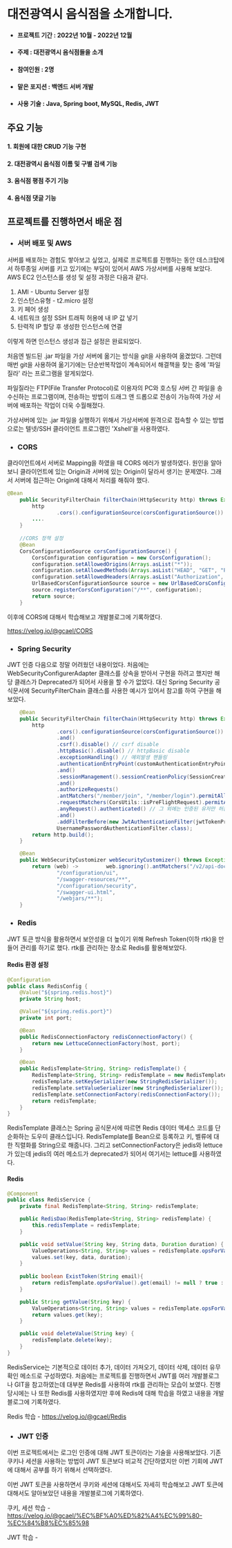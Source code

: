 # 대전광역시 음식점을 소개합니다.
- #### 프로젝트 기간 : 2022년 10월 - 2022년 12월
- #### 주제 : 대전광역시 음식점들을 소개
- #### 참여인원 : 2명
- #### 맡은 포지션 : 백엔드 서버 개발
- #### 사용 기술 : Java, Spring boot, MySQL, Redis, JWT

## 주요 기능
#### 1. 회원에 대한 CRUD 기능 구현
#### 2. 대전광역시 음식점 이름 및 구별 검색 기능
#### 3. 음식점 평점 주기 기능
#### 4. 음식점 댓글 기능

## 프로젝트를 진행하면서 배운 점

- ### 서버 배포 및 AWS
서버를 배포하는 경험도 쌓아보고 싶었고, 실제로 프로젝트를 진행하는 동안 데스크탑에서 하루종일 서버를 키고 있기에는 부담이 있어서 AWS 가상서버를 사용해 보았다.
AWS EC2 인스턴스를 생성 및 설정 과정은 다음과 같다.
1. AMI - Ubuntu Server 설정
2. 인스턴스유형 - t2.micro 설정
3. 키 페어 생성
4. 네트워크 설정 SSH 트래픽 허용에 내 IP 값 넣기
5. 탄력적 IP 할당 후 생성한 인스턴스에 연결

이렇게 하면 인스턴스 생성과 접근 설정은 완료되었다.

처음엔 빌드된 .jar 파일을 가상 서버에 옮기는 방식을 git을 사용하여 옮겼었다. 그런데 매번 git을 사용하여 옮기기에는 단순반복작업이 계속되어서 해결책을 찾는 중에 '파일질라' 라는 프로그램을 알게되었다. 

파일질라는 FTP(File Transfer Protocol)로 이용자의 PC와 호스팅 서버 간 파일을 송수신하는 프로그램이며, 전송하는 방법이 드래그 앤 드롭으로 전송이 가능하여 가상 서버에 배포하는 작업이 더욱 수월해졌다.

가상서버에 있는 .jar 파일을 실행하기 위해서 가상서버에 원격으로 접속할 수 있는 방법으로는 텔넷/SSH 클라이언트 프로그램인 'Xshell'을 사용하였다.

- ### CORS
클라이언트에서 서버로 Mapping을 하였을 때 CORS 에러가 발생하였다. 원인을 알아보니 클라이언트에 있는 Origin과 서버에 있는 Origin이 달라서 생기는 문제였다. 그래서 서버에 접근하는 Origin에 대해서 처리를 해줘야 했다.

```java
@Bean
    public SecurityFilterChain filterChain(HttpSecurity http) throws Exception {
        http
                .cors().configurationSource(corsConfigurationSource())
        ....
    }
    
    //CORS 정책 설정
    @Bean
    CorsConfigurationSource corsConfigurationSource() {
        CorsConfiguration configuration = new CorsConfiguration();
        configuration.setAllowedOrigins(Arrays.asList("*"));
        configuration.setAllowedMethods(Arrays.asList("HEAD", "GET", "POST", "PUT"));
        configuration.setAllowedHeaders(Arrays.asList("Authorization", "Cache-Control", "Content-Type"));
        UrlBasedCorsConfigurationSource source = new UrlBasedCorsConfigurationSource();
        source.registerCorsConfiguration("/**", configuration);
        return source;
    }
```

이후에 CORS에 대해서 학습해보고 개발블로그에 기록하였다.

https://velog.io/@gcael/CORS

- ### Spring Security
JWT 인증 다음으로 정말 어려웠던 내용이었다. 처음에는 WebSecurityConfigurerAdapter 클래스를 상속을 받아서 구현을 하려고 했지만 해당 클래스가 Deprecated가 되어서 사용을 할 수가 없었다. 대신 Spring Security 공식문서에 SecurityFilterChain 클래스를 사용한 예시가 있어서 참고를 하여 구현을 해보았다.

```java
    @Bean
    public SecurityFilterChain filterChain(HttpSecurity http) throws Exception {
        http
                .cors().configurationSource(corsConfigurationSource())
                .and()
                .csrf().disable() // csrf disable
                .httpBasic().disable() // httpBasic disable
                .exceptionHandling() // 예외발생 핸들링
                .authenticationEntryPoint(customAuthenticationEntryPoint)
                .and()
                .sessionManagement().sessionCreationPolicy(SessionCreationPolicy.STATELESS) // 토큰 기반 인증이므로 세션 사용 X
                .and()
                .authorizeRequests()
                .antMatchers("/member/join", "/member/login").permitAll() // 로그인, 회원가입만 허용
                .requestMatchers(CorsUtils::isPreFlightRequest).permitAll() // Preflight 요청 허용
                .anyRequest().authenticated() // 그 외에는 인증된 유저만 허용
                .and()
                .addFilterBefore(new JwtAuthenticationFilter(jwtTokenProvider, memberDetailsService),
                UsernamePasswordAuthenticationFilter.class);
        return http.build();
    }

    @Bean
    public WebSecurityCustomizer webSecurityCustomizer() throws Exception {
        return (web) ->         web.ignoring().antMatchers("/v2/api-docs",
                "/configuration/ui",
                "/swagger-resources/**",
                "/configuration/security",
                "/swagger-ui.html",
                "/webjars/**");
    }
```

- ### Redis
JWT 토큰 방식을 활용하면서 보안성을 더 높이기 위해 Refresh Token(이하 rtk)을 만들어 관리를 하기로 했다. rtk를 관리하는 장소로 Redis를 활용해보았다.

#### Redis 환경 설정
```java
@Configuration
public class RedisConfig {
    @Value("${spring.redis.host}")
    private String host;

    @Value("${spring.redis.port}")
    private int port;

    @Bean
    public RedisConnectionFactory redisConnectionFactory() {
        return new LettuceConnectionFactory(host, port);
    }

    @Bean
    public RedisTemplate<String, String> redisTemplate() {
        RedisTemplate<String, String> redisTemplate = new RedisTemplate<>();
        redisTemplate.setKeySerializer(new StringRedisSerializer());
        redisTemplate.setValueSerializer(new StringRedisSerializer());
        redisTemplate.setConnectionFactory(redisConnectionFactory());
        return redisTemplate;
    }
}
```

RedisTemplate 클래스는 Spring 공식문서에 따르면 Redis 데이터 액세스 코드를 단순화하는 도우미 클래스입니다. RedisTemplate를 Bean으로 등록하고
키, 벨류에 대한 직렬화를 String으로 해줍니다. 그리고 setConnectionFactory은 jedis와 lettuce가 있는데 jedis의 여러 메소드가 deprecated가 되어서 여기서는 lettuce를 사용하였다.

#### Redis 
```java
@Component
public class RedisService {
    private final RedisTemplate<String, String> redisTemplate;

    public RedisDao(RedisTemplate<String, String> redisTemplate) {
        this.redisTemplate = redisTemplate;
    }

    public void setValue(String key, String data, Duration duration) {
        ValueOperations<String, String> values = redisTemplate.opsForValue();
        values.set(key, data, duration);
    }
    
    public boolean ExistToken(String email){
        return redisTemplate.opsForValue().get(email) != null ? true : false;
    }

    public String getValue(String key) {
        ValueOperations<String, String> values = redisTemplate.opsForValue();
        return values.get(key);
    }

    public void deleteValue(String key) {
        redisTemplate.delete(key);
    }
}
```

RedisService는 기본적으로 데이터 추가, 데이터 가져오기, 데이터 삭제, 데이터 유무 확인 메소드로 구성하였다.
처음에는 프로젝트를 진행하면서 JWT를 여러 개발블로그나 GIT을 참고하였는데 대부분 Redis를 사용하여 rtk를 관리하는 모습이 보였다. 진행 당시에는 나 또한 Redis를 사용하였지만 후에 Redis에 대해 학습을 하였고 내용을 개발블로그에 기록하였다.

Redis 학습 - https://velog.io/@gcael/Redis

- ### JWT 인증
이번 프로젝트에서는 로그인 인증에 대해 JWT 토큰이라는 기술을 사용해보았다. 기존 쿠키나 세션을 사용하는 방법이 JWT 토큰보다 비교적 간단하였지만 이번 기회에 JWT에 대해서 공부를 하기 위해서 선택하였다.


이번 JWT 토큰을 사용하면서 쿠키와 세션에 대해서도 자세히 학습해보고 JWT 토큰에 대해서도 알아보았던 내용을 개발블로그에 기록하였다.

쿠키, 세션 학습 - https://velog.io/@gcael/%EC%BF%A0%ED%82%A4%EC%99%80-%EC%84%B8%EC%85%98

JWT 학습 - 




